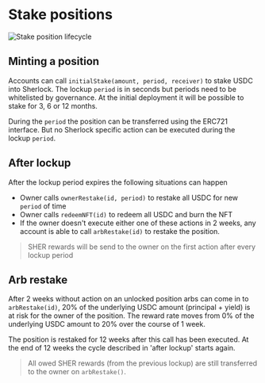 # Stake positions

![Stake position lifecycle](https://i.imgur.com/XXzh7bn.png)

## Minting a position

Accounts can call `initialStake(amount, period, receiver)` to stake USDC into Sherlock. The lockup `period` is in seconds but periods need to be whitelisted by governance. At the initial deployment it will be possible to stake for 3, 6 or 12 months.

During the `period` the position can be transferred using the ERC721 interface. But no Sherlock specific action can be executed during the lockup `period`.

## After lockup

After the lockup period expires the following situations can happen

- Owner calls `ownerRestake(id, period)` to restake all USDC for new `period` of time
- Owner calls `redeemNFT(id)` to redeem all USDC and burn the NFT
- If the owner doesn't execute either one of these actions in 2 weeks, any account is able to call `arbRestake(id)` to restake the position.

> SHER rewards will be send to the owner on the first action after every lockup period

## Arb restake

After 2 weeks without action on an unlocked position arbs can come in to `arbRestake(id)`, 20% of the underlying USDC amount (principal + yield) is at risk for the owner of the position. The reward rate moves from 0% of the underlying USDC amount to 20% over the course of 1 week.

The position is restaked for 12 weeks after this call has been executed. At the end of 12 weeks the cycle described in 'after lockup' starts again.

> All owed SHER rewards (from the previous lockup) are still transferred to the owner on `arbRestake()`.
